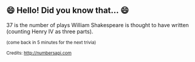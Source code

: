 ## :smile: Hello! Did you know that... :smile:
37 is the number of plays William Shakespeare is thought to have written (counting Henry IV as three parts).

<sup>(come back in 5 minutes for the next trivia)</sup>


<sup>Credits: http://numbersapi.com</sup>
